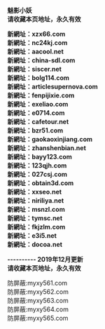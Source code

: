 <p><b>魅影小妖<br>
请收藏本页地址，永久有效<br>

新網址：xzx66.com<br>
新網址：nc24kj.com<br>
新網址：aacool.net<br>
新網址：china-sdl.com<br>
新網址：siscer.net<br>
新網址：bolg114.com<br>
新網址：articlesupernova.com<br>
新網址：fenpijixie.com<br>
新網址：exeliao.com<br>
新網址：e0714.com<br>
新網址：cafetour.net<br>
新網址：bzr51.com<br>
新網址：gaokaoxinjiang.com<br>
新網址：zhanshenbian.net<br>
新網址：bayy123.com<br>
新網址：123qjh.com<br>
新網址：027csj.com<br>
新網址：obtain3d.com<br>
新網址：xxseo.net<br>
新網址：niriliya.net<br>
新網址：msnzl.com<br>
新網址：tymsc.net<br>
新網址：fkjzlm.com<br>
新網址：e3i5.net<br>
新網址：docoa.net<br>

---------- 2019年12月更新<br>
请收藏本页地址，永久有效</b></p>

防屏蔽:myxy561.com<br>
防屏蔽:myxy562.com<br>
防屏蔽:myxy563.com<br>
防屏蔽:myxy564.com<br>
防屏蔽:myxy565.com<br>
